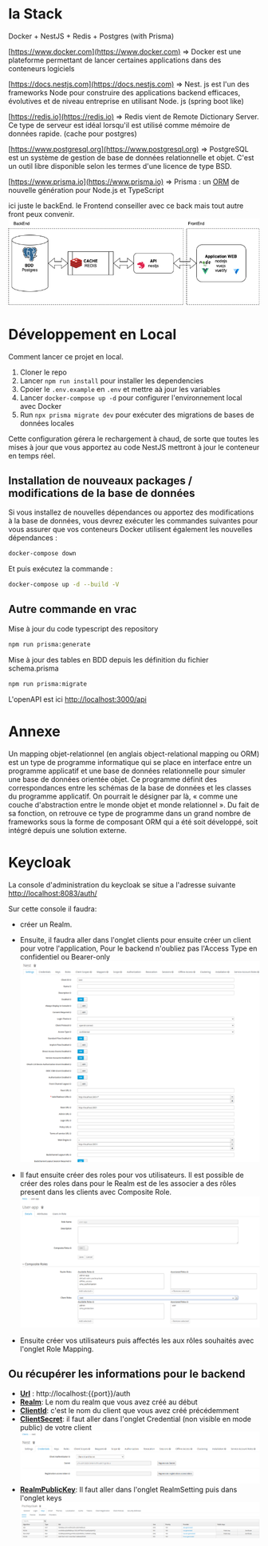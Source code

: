 # la Stack

Docker + NestJS + Redis + Postgres (with Prisma)

[https://www.docker.com](https://www.docker.com) => Docker est une plateforme permettant de lancer certaines applications dans des conteneurs logiciels

[https://docs.nestjs.com](https://docs.nestjs.com) => Nest. js est l'un des frameworks Node pour construire des applications backend efficaces, évolutives et de niveau entreprise en utilisant Node. js (spring boot like)

[https://redis.io](https://redis.io) => Redis vient de Remote Dictionary Server. Ce type de serveur est idéal lorsqu'il est utilisé comme mémoire de données rapide. (cache pour postgres)

[https://www.postgresql.org](https://www.postgresql.org) => PostgreSQL est un système de gestion de base de données relationnelle et objet. C'est un outil libre disponible selon les termes d'une licence de type BSD.

[https://www.prisma.io](https://www.prisma.io) => Prisma : un [ORM](#orm) de nouvelle génération pour Node.js et TypeScript

ici juste le backEnd. le Frontend conseiller avec ce back mais tout autre front peux convenir.
![stack](./doc/stack.drawio.png)

# Développement en Local

Comment lancer ce projet en local.

1. Cloner le repo
2. Lancer `npm run install` pour installer les dependencies
3. Cpoier le `.env.example` en `.env` et mettre aà jour les variables
4. Lancer `docker-compose up -d` pour configurer l'environnement local avec Docker
5. Run `npx prisma migrate dev` pour exécuter des migrations de bases de données locales

Cette configuration gérera le rechargement à chaud, de sorte que toutes les mises à jour que vous apportez au code NestJS mettront à jour le conteneur en temps réel.

## Installation de nouveaux packages / modifications de la base de données

Si vous installez de nouvelles dépendances ou apportez des modifications à la base de données, vous devrez exécuter les commandes suivantes pour vous assurer que vos conteneurs Docker utilisent également les nouvelles dépendances :

```bash
docker-compose down
```

Et puis exécutez la commande :

```bash
docker-compose up -d --build -V
```

## Autre commande en vrac

Mise à jour du code typescript des repository

```bash
npm run prisma:generate
```

Mise à jour des tables en BDD depuis les définition du fichier schema.prisma

```bash
npm run prisma:migrate
```

L'openAPI est ici [http://localhost:3000/api](http://localhost:3000/api)

# Annexe

<a name="orm"></a>Un mapping objet-relationnel (en anglais object-relational mapping ou ORM) est un type de programme informatique qui se place en interface entre un programme applicatif et une base de données relationnelle pour simuler une base de données orientée objet. Ce programme définit des correspondances entre les schémas de la base de données et les classes du programme applicatif. On pourrait le désigner par là, « comme une couche d'abstraction entre le monde objet et monde relationnel ». Du fait de sa fonction, on retrouve ce type de programme dans un grand nombre de frameworks sous la forme de composant ORM qui a été soit développé, soit intégré depuis une solution externe.


# Keycloak 

La console d'administration du keycloak se situe a l'adresse suivante [http://localhost:8083/auth/](http://localhost:8083/auth/) 

Sur cette console il faudra: 
- créer un Realm.
- Ensuite, il faudra aller dans l'onglet clients pour ensuite créer un client pour votre l'application, Pour le backend n'oubliez pas l'Access Type en confidentiel ou Bearer-only
![client](./doc/keycloak_client.png)

- Il faut ensuite créer des roles pour vos utilisateurs. Il est possible de créer des roles dans pour le Realm est de les associer a des rôles present dans les clients avec Composite Role.
![roles](./doc/composite_role.png)

- Ensuite créer vos utilisateurs puis affectés les aux rôles souhaités avec l'onglet Role Mapping.


## Ou récupérer les informations pour le backend 

- <u>**Url**</u> : http://localhost:{{port}}/auth
- <u>**Realm**</u>: Le nom du realm que vous avez créé au début 
- <u>**ClientId**</u>: c'est le nom du client que vous avez créé précédemment
- <u>**ClientSecret**</u>: il faut aller dans l'onglet Credential (non visible en mode public) de votre client ![secret](./doc/client_secret.png)
- <u>**RealmPublicKey**</u>: Il faut aller dans l'onglet RealmSetting puis dans l'onglet keys ![public_key](./doc/public_key.png)


